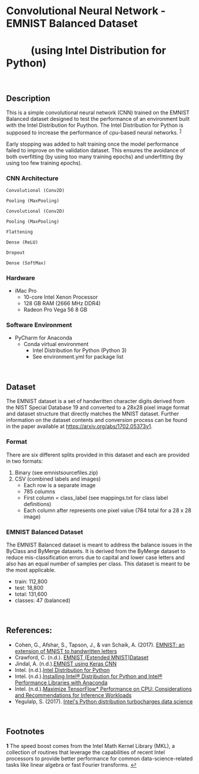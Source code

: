 # Convolutional Neural Network - EMNIST Balanced Dataset  
# &nbsp; &nbsp; &nbsp; &nbsp; &nbsp; (using Intel Distribution for Python)

<br /> 

## Description

This is a simple convolutional neural network (CNN) trained on the EMNIST Balanced dataset designed to test the performance of an environment built with the Intel Distribution for Puython. The Intel Distribution for Python is supposed to increase the performance of cpu-based neural networks. <sup id="a1">[1](#f1)</sup> 

Early stopping was added to halt training once the model performance failed to improve on the validation dataset. This ensures the avoidance of both overfitting (by using too many training epochs) and underfitting (by using too few training epochs).

### CNN Architecture
```
Convolutional (Conv2D)
```
```
Pooling (MaxPooling)
```
```
Convolutional (Conv2D)
```
```
Pooling (MaxPooling)
```
```
Flattening
```
```
Dense (ReLU)
```
```
Dropout
```
```
Dense (SoftMax)
```
### Hardware
* iMac Pro
  * 10-core Intel Xenon Processor
  * 128 GB RAM (2666 MHz DDR4)
  * Radeon Pro Vega 56 8 GB

### Software Environment
* PyCharm for Anaconda
  * Conda virtual environment
	  * Intel Distribution for Python (Python 3)
	* See environment.yml for package list

<br /> 

## Dataset

The EMNIST dataset is a set of handwritten character digits derived from the NIST Special 
Database 19 and converted to a 28x28 pixel image format and dataset structure that directly 
matches the MNIST dataset. Further information on the dataset contents and conversion process 
can be found in the paper available at https://arxiv.org/abs/1702.05373v1.

### Format

There are six different splits provided in this dataset and each are provided in two formats:

1. Binary (see emnistsourcefiles.zip)
1. CSV (combined labels and images)
   * Each row is a separate image
   * 785 columns
   * First column = class_label (see mappings.txt for class label definitions)
   * Each column after represents one pixel value (784 total for a 28 x 28 image)

### EMNIST Balanced Dataset

The EMNIST Balanced dataset is meant to address the balance issues in the ByClass and ByMerge datasets. It is derived from the ByMerge dataset to reduce mis-classification errors due to capital and lower case letters and also has an equal number of samples per class. This dataset is meant to be the most applicable.

* train: 112,800
* test: 18,800
* total: 131,600
* classes: 47 (balanced)

<br /> 

## References:

* Cohen, G., Afshar, S., Tapson, J., & van Schaik, A. (2017). [EMNIST: an extension of MNIST to handwritten letters](https://arxiv.org/abs/1702.05373v1)
* Crawford, C. (n.d.). [EMNIST (Extended MNIST)Dataset](https://www.kaggle.com/crawford/emnist)
* Jindal, A. (n.d.).[EMNIST using Keras CNN](https://www.kaggle.com/ashwani07/emnist-using-keras-cnn)
* Intel. (n.d.).[Intel Distribution for Python](https://software.intel.com/en-us/distribution-for-python)
* Intel. (n.d.).[Installing Intel® Distribution for Python and Intel® Performance Libraries with Anaconda](https://software.intel.com/en-us/articles/using-intel-distribution-for-python-with-anaconda)
* Intel. (n.d.).[Maximize TensorFlow* Performance on CPU: Considerations and Recommendations for Inference Workloads](https://software.intel.com/en-us/articles/maximize-tensorflow-performance-on-cpu-considerations-and-recommendations-for-inference)
* Yegulalp, S. (2017). [Intel's Python distribution turbocharges data science](https://www.infoworld.com/article/3117239/intels-python-distribution-turbocharges-data-science.html)

<br /> 

## Footnotes

<b id="f1">1</b>  The speed boost comes from the Intel Math Kernel Library (MKL), a collection of routines that leverage the capabilities of recent Intel processors to provide better performance for common data-science-related tasks like linear algebra or fast Fourier transforms. [↩](#a1)
